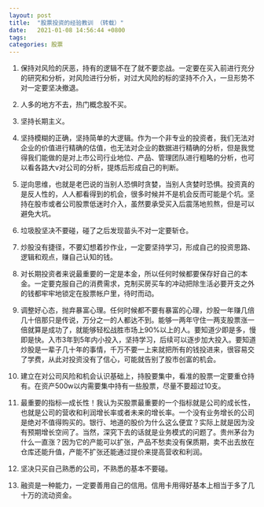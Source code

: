 ```yaml
---
layout: post
title:  "股票投资的经验教训 （转载）"
date:   2021-01-08 14:56:44 +0800
tags:   
categories: 股票
---
```


1. 保持对风险的厌恶，持有的逻辑不在了就不要恋战。一定要在买入前进行充分的研究和分析，对风险进行分析，对过大风险的标的坚持不介入，一旦形势不对一定要坚决撤退。

2. 人多的地方不去，热门概念股不买。

3. 坚持长期主义。

4. 坚持模糊的正确，坚持简单的大逻辑。作为一个非专业的投资者，我们无法对企业的价值进行精确的估值，也无法对企业的数据进行精确的分析，但是我觉得我们能做的是对上市公司行业地位、产品、管理团队进行粗略的分析，也可以看各路大v对公司的分析，提炼后形成自己的判断。

5. 逆向思维，也就是老巴说的当别人恐惧时贪婪，当别人贪婪时恐惧。投资真的是反人性的，人人都看得到的机会，很多时候并不是机会反而可能是个坑。坚持在股市或者公司股票低迷时介入，虽然要承受买入后震荡地煎熬，但是可以避免大坑。
   
6. 垃圾股坚决不要碰，碰了之后发现苗头不对一定要斩仓。
   
7. 炒股没有捷径，不要幻想着抄作业，一定要坚持学习，形成自己的投资思路、逻辑和观点，赚自己认知的钱。

8. 对长期投资者来说最重要的一定是本金，所以任何时候都要保存好自己的本金。一定要克服自己的消费需求，克制买房买车的冲动把除生活必要开支之外的钱都牢牢地锁定在股票帐户里，待时而动。

9.  调整好心态，抛弃暴富心理。任何时候都不要有暴富的心理，炒股一年赚几倍几十倍那只是传说，万分之一的人都达不到。能够一两年守住一两支股票涨一倍就算是成功了，就能够轻松战胜市场上90%以上的人。要知道少即是多，慢即是快。入市3年到5年内小投入，坚持学习，后续可以逐步加大投入。要知道炒股是一辈子几十年的事情，千万不要一上来就把所有的钱投进来，很容易交了学费，从此对投资没有了信心，可能就告别了股市创富的机会。

10. 建立在对公司风险和机会认识基础上，持股要集中，看准的股票一定要重仓持有。在资产500w以内需要集中持有一些股票，尽量不要超过10支。

11. 最重要的指标—成长性！我认为买股票最重要的一个指标就是公司的成长性，也就是公司的营收和利润增长率或者未来的增长率。一个没有业务增长的公司是绝对不值得购买的。银行、地道的股价为什么这么便宜？实际上就是因为没有预期增长空间了。当然，深究下去的话就是业务模式的问题了。贵州茅台为什么一直涨？因为它的产能可以扩张，产品不愁卖没有保质期，卖不出去放在仓库还能升值，产能不扩张还能通过提价来提高营收和利润。

12. 坚决只买自己熟悉的公司，不熟悉的基本不要碰。

13. 融资是一种能力，一定要善用自己的信用。信用卡用得好基本上相当于多了几十万的流动资金。